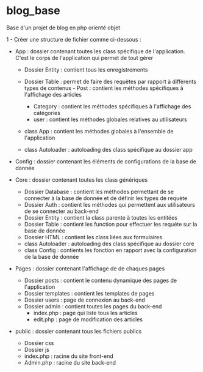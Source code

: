 # blog_base
Base d'un projet de blog en php orienté objet



1 - Créer une structure de fichier comme ci-dessous :



  - App : dossier contenant toutes les class spécifique de l'application. C'est le corps de l'application qui permet de tout gérer
      - Dossier Entity : contient tous les enregistrements
      - Dossier Table : permet de faire des requètes par rapport à différents types de contenus
      		- Post : contient les méthodes spécifiques à l'affichage des articles
          - Category : contient les méthodes spécifiques à l'affichage des catégories
          - user : contient les méthodes globales relatives au utilisateurs

      - class App : contient les méthodes globales à l'ensemble de l'application
      - class Autoloader : autoloading des class spécifique au dossier app


  - Config : dossier contenant les éléments de configurations de la base de donnée


  - Core : dossier contenant toutes les class génériques
      - Dossier Database : contient les méthodes permettant de se connecter à la base de donnée et de définir les types de requète
      - Dossier Auth : contient les méthodes qui permettent aux utilisateurs de se connecter au back-end
      - Dossier Entity : contient la class parente à toutes les entitées
      - Dossier Table : contient les function pour effectuer les requète sur la base de donnée
      - Dossier HTML : contient les class liées aux formulaires
      - class Autoloader : autoloading des class spécifique au dossier core
      - class Config : contients les fonction en rapport avec la configuration de la base de donnée


  - Pages : dossier contenant l'affichage de de chaques pages
      - Dossier posts : contient le contenu dynamique des pages de l'application
      - Dossier templates : contient les templates de pages 
      - Dossier users : page de connexion au back-end
      - Dossier admin : contient toutes les pages du back-end
          - index.php : page qui liste tous les articles
          - edit.php : page de modification des articles


  - public  : dossier contenant tous les fichiers publics
      - Dossier css
      - Dossier js
      - index.php : racine du site front-end
      - Admin.php : racine du site back-end

